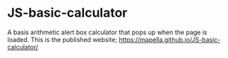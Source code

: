 # JS-basic-calculator
A basis arithmetic alert box calculator that pops up when the page is loaded.
This is the published website;
https://mapella.github.io/JS-basic-calculator/
